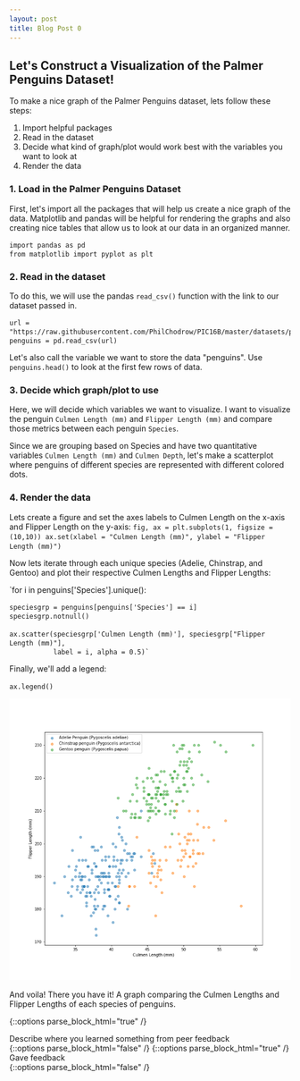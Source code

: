 ```yaml
---
layout: post
title: Blog Post 0
---
```


## Let's Construct a Visualization of the Palmer Penguins Dataset!

To make a nice graph of the Palmer Penguins dataset, lets follow these steps:
1. Import helpful packages
2. Read in the dataset
3. Decide what kind of graph/plot would work best with the variables you want to look at
4. Render the data

### 1. Load in the Palmer Penguins Dataset

First, let's import all the packages that will help us create a nice graph of the data.
Matplotlib and pandas will be helpful for rendering the graphs and also creating nice tables that allow us to look at our data in an organized manner.

```
import pandas as pd
from matplotlib import pyplot as plt
```
### 2. Read in the dataset

To do this, we will use the pandas `read_csv()` function with the link to our dataset passed in.

```
url = "https://raw.githubusercontent.com/PhilChodrow/PIC16B/master/datasets/palmer_penguins.csv"
penguins = pd.read_csv(url)
```

Let's also call the variable we want to store the data "penguins". Use `penguins.head()` to look at the first few rows of data.

### 3. Decide which graph/plot to use

Here, we will decide which variables we want to visualize. I want to visualize the penguin `Culmen Length (mm)` and `Flipper Length (mm)` and compare those metrics between each penguin `Species`.  

Since we are grouping based on Species and have two quantitative variables `Culmen Length (mm)` and `Culmen Depth`, let's make a scatterplot where penguins of different species are represented with different colored dots.

### 4. Render the data

Lets create a figure and set the axes labels to Culmen Length on the x-axis and Flipper Length on the y-axis:
`fig, ax = plt.subplots(1, figsize = (10,10))
 ax.set(xlabel = "Culmen Length (mm)",
       ylabel = "Flipper Length (mm)")`

Now lets iterate through each unique species (Adelie, Chinstrap, and Gentoo) and plot their respective Culmen Lengths and Flipper Lengths:

`for i in penguins['Species'].unique():

    speciesgrp = penguins[penguins['Species'] == i]
    speciesgrp.notnull()

    ax.scatter(speciesgrp['Culmen Length (mm)'], speciesgrp["Flipper Length (mm)"],
               label = i, alpha = 0.5)`

Finally, we'll add a legend:

`ax.legend()`

![island-penguins.png](/images/island-penguins.png)

And voila! There you have it! A graph comparing the Culmen Lengths and Flipper Lengths of each species of penguins.


{::options parse_block_html="true" /}
<div class="got-help">
Describe where you learned something from peer feedback
</div>
{::options parse_block_html="false" /}
{::options parse_block_html="true" /}
<div class="gave-help">
Gave feedback
</div>
{::options parse_block_html="false" /}
